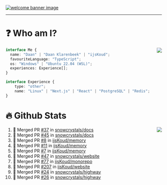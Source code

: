 <h1 align="center" style="display:none;"></h1>

<a href="https://ijskoud.dev/"><img src="https://cdn.ijskoud.dev/files/IIcds5oPKl.png" alt="welcome banner image" /></a>

---

# ❓ Who am I?

<img align="right" src="http://gh-stats.ijskoud.dev/api/top-langs?username=ijsKoud&cache_seconds=1800&layout=compact&hide_border=true&hide_rank=true&show_icons=true&theme=dark&title_color=ffffff&hide_border=true&locale=en" />

```typescript
interface Me {
  name: "Daan" | "Daan Klarenbeek" | "ijsKoud";
  favouriteLanguage: "TypeScript";
  os: "Windows" | "Ubuntu 22.04 (WSL)";
  experiences: Experience[];
}

interface Experience {
    type: "other";
    name: "Linux" | "Next.js" | "React" | "PostgreSQL" | "Redis";
}
```

# 🔥 Github Stats

<img align="right" src="http://gh-stats.ijskoud.dev/api? username=ijsKoud&cache_seconds=1800&hide_border=true&hide_rank=true&show_icons=true&theme=dark&title_color=ffffff&hide_border=true&locale=en">

<!--START_SECTION:activity-->
1. 🎉 Merged PR [#37](https://github.com/snowcrystals/docs/pull/37) in [snowcrystals/docs](https://github.com/snowcrystals/docs)
2. 🎉 Merged PR [#45](https://github.com/snowcrystals/docs/pull/45) in [snowcrystals/docs](https://github.com/snowcrystals/docs)
3. 🎉 Merged PR [#8](https://github.com/ijsKoud/memory/pull/8) in [ijsKoud/memory](https://github.com/ijsKoud/memory)
4. 🎉 Merged PR [#11](https://github.com/ijsKoud/memory/pull/11) in [ijsKoud/memory](https://github.com/ijsKoud/memory)
5. 🎉 Merged PR [#7](https://github.com/ijsKoud/memory/pull/7) in [ijsKoud/memory](https://github.com/ijsKoud/memory)
6. 🎉 Merged PR [#47](https://github.com/snowcrystals/website/pull/47) in [snowcrystals/website](https://github.com/snowcrystals/website)
7. 🎉 Merged PR [#77](https://github.com/ijsKoud/monorepo/pull/77) in [ijsKoud/monorepo](https://github.com/ijsKoud/monorepo)
8. 🎉 Merged PR [#207](https://github.com/ijsKoud/website/pull/207) in [ijsKoud/website](https://github.com/ijsKoud/website)
9. 🎉 Merged PR [#24](https://github.com/snowcrystals/highway/pull/24) in [snowcrystals/highway](https://github.com/snowcrystals/highway)
10. 🎉 Merged PR [#26](https://github.com/snowcrystals/highway/pull/26) in [snowcrystals/highway](https://github.com/snowcrystals/highway)
<!--END_SECTION:activity-->

<h1 align="center" style="display:none;"></h1>
